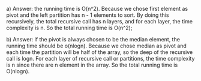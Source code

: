 a) Answer: the running time is O(n^2). Because we chose first element as pivot and the left partition has n - 1 elements to sort. By doing this recursively, the total recursive call has n layers, and for each layer, the time complexity is n. So the total running time is O(n^2);

b) Answer: if the pivot is always chosen to be the median element, the running time should be o(nlogn).
Because we chose median as pivot and each time the partition will be half of the array, so the deep of the recursive call is logn. For each layer of recursive call or partitions, the time complexity is n since there are n element in the array. So the total running time is O(nlogn).
